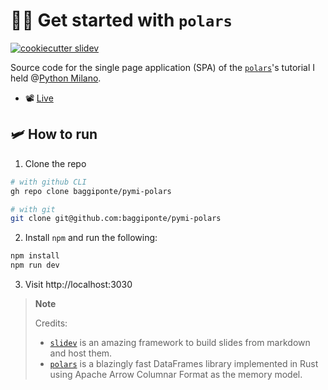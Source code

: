 # 🐻‍❄️ Get started with `polars`

[![cookiecutter slidev](https://img.shields.io/badge/cookiecutter-slidev-D4AA00?logo=cookiecutter&logoColor=fff)](https://github.com/baggiponte/cookiecutter-slidev)

Source code for the single page application (SPA) of the [`polars`](https://github.com/pola-rs/polars)'s tutorial I held @[Python Milano](https://github.com/PythonMilano).

* 📽️ [Live](https://www.youtube.com/live/ujodUwEj5L4?feature=share&t=206)

## 🛩️ How to run

1. Clone the repo

```bash
# with github CLI
gh repo clone baggiponte/pymi-polars

# with git
git clone git@github.com:baggiponte/pymi-polars
```

2. Install `npm` and run the following:

```bash
npm install
npm run dev
```

3. Visit http://localhost:3030

> **Note**
>
> Credits:
> 
> * [`slidev`](https://github.com/slidevjs/slidev) is an amazing framework to build slides from markdown and host them.
> * [`polars`](https://github.com/pola-rs/polars) is a blazingly fast DataFrames library implemented in Rust using Apache Arrow Columnar Format as the memory model.
